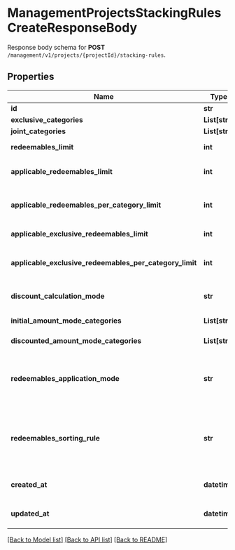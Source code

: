# ManagementProjectsStackingRulesCreateResponseBody

Response body schema for **POST** `/management/v1/projects/{projectId}/stacking-rules`.

## Properties

Name | Type | Description | Notes
------------ | ------------- | ------------- | -------------
**id** | **str** | The unique identifier of the stacking rules. | [optional] 
**exclusive_categories** | **List[str]** | Lists the IDs of the categories that are exclusive. | [optional] 
**joint_categories** | **List[str]** | Lists the IDs of the categories that are joint. | [optional] 
**redeemables_limit** | **int** | Defines how many redeemables can be sent to Voucherify for validation at the same time. | [optional] 
**applicable_redeemables_limit** | **int** | Defines how many redeemables can be applied at the same time. The number must be less than or equal to &#x60;\&quot;redeemables_limit\&quot;&#x60;. | [optional] 
**applicable_redeemables_per_category_limit** | **int** | Defines how many redeemables with the same category can be applied at the same time. The number must be less than or equal to &#x60;\&quot;applicable_redeemables_limit\&quot;&#x60;. | [optional] 
**applicable_exclusive_redeemables_limit** | **int** | Defines how many redeemables with an assigned exclusive category can be applied at the same time. | [optional] 
**applicable_exclusive_redeemables_per_category_limit** | **int** | Defines how many exclusive redeemables with the same category can be applied at the same time. The number must be less than or equal to &#x60;\&quot;applicable_exclusive_redeemables_limit\&quot;&#x60;. | [optional] 
**discount_calculation_mode** | **str** | Defines if the discounts are applied by taking into account the initial order amount or the discounted order amount. | [optional] 
**initial_amount_mode_categories** | **List[str]** | Lists the IDs of the categories that apply a discount based on the initial amount. | [optional] 
**discounted_amount_mode_categories** | **List[str]** | Lists the IDs of the categories that apply a discount based on the discounted amount. | [optional] 
**redeemables_application_mode** | **str** | Defines the application mode for redeemables. &#x60;\&quot;ALL\&quot;&#x60; means that all redeemables must be validated for the redemption to be successful. &#x60;\&quot;PARTIAL\&quot;&#x60; means that only those redeemables that can be validated will be redeemed. The redeemables that fail validaton will be skipped. | [optional] 
**redeemables_sorting_rule** | **str** | Defines the sorting rule for redeemables. &#x60;\&quot;CATEGORY_HIERARCHY\&quot;&#x60; means that redeemables are applied with the order established by the hierarchy of the categories. &#x60;\&quot;REQUESTED_ORDER\&quot;&#x60; means that redeemables are applied with the order established in the request. | [optional] 
**created_at** | **datetime** | Timestamp representing the date and time when the stacking rules were created. The value for this parameter is shown in the ISO 8601 format. | [optional] 
**updated_at** | **datetime** | Timestamp representing the date and time when the stacking rules were updated. The value for this parameter is shown in the ISO 8601 format. | [optional] 

[[Back to Model list]](../README.md#documentation-for-models) [[Back to API list]](../README.md#documentation-for-api-endpoints) [[Back to README]](../README.md)


